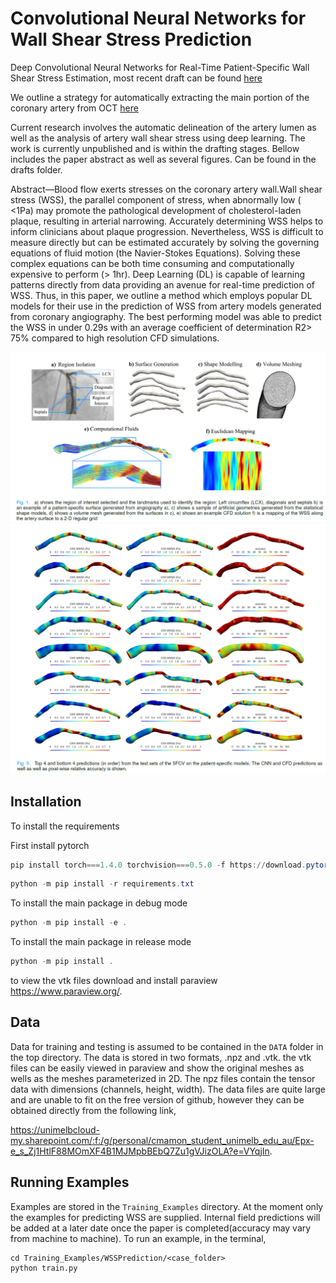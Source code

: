 # Convolutional Neural Networks for Wall Shear Stress Prediction

Deep Convolutional Neural Networks for Real-Time Patient-Specific Wall Shear Stress
Estimation, most recent draft can be found [here](https://github.com/Chr1sC0de/myTorch/tree/master/Drafts/CNN_WSS_Predictions.pdf)

We outline a strategy for automatically extracting the main portion of the coronary artery from OCT [here](https://github.com/Chr1sC0de/Deep-Learning-For-Wall-Shear-Stress-Prediction/blob/master/Drafts/Lumen%20Detection.pdf) 

Current research involves the automatic delineation of the artery lumen as well as
the analysis of artery wall shear stress using deep learning. The work is currently
unpublished and is within the drafting stages. Bellow includes the paper abstract
as well as several figures. Can be found in the drafts folder.

Abstract—Blood flow exerts stresses on the coronary artery wall.Wall shear stress
(WSS), the parallel component of stress, when abnormally low ( <1Pa) may promote the
pathological development of cholesterol-laden plaque, resulting in arterial
narrowing. Accurately determining WSS helps to inform clinicians about plaque
progression. Nevertheless, WSS is difficult to measure directly but can be estimated
accurately by solving the governing equations of fluid motion (the Navier-Stokes
Equations). Solving these complex equations can be both time consuming and
computationally expensive to perform (> 1hr). Deep Learning (DL) is capable of
learning patterns directly from data providing an avenue for real-time prediction of
WSS. Thus, in this paper, we outline a method which employs popular DL models for
their use in the prediction of WSS from artery models generated from coronary
angiography. The best performing model was able to predict the WSS in under 0.29s
with an average coefficient of determination R2> 75% compared to high resolution CFD
simulations.

![alt](./Images/pipeline.PNG)
![alt](./Images/predictions.PNG)

Installation
------------

To install the requirements

First install pytorch

````powershell
pip install torch===1.4.0 torchvision===0.5.0 -f https://download.pytorch.org/whl/torch_stable.html
````

````powershell
python -m pip install -r requirements.txt
````

To install the main package in debug mode

````powershell
python -m pip install -e .
````

To install the main package in release mode

````powershell
python -m pip install .
````

to view the vtk files download and install paraview https://www.paraview.org/.

Data
----

Data for training and testing is assumed to be contained in the `DATA` folder in the top directory. The data is stored in two formats, .npz and .vtk. the vtk files can be easily viewed in paraview and show the original meshes as wells as the meshes parameterized in 2D. The npz files contain the tensor data with dimensions (channels, height, width). The data files are quite large and are unable to fit on the free version of github, however they can be obtained directly from the following link,

https://unimelbcloud-my.sharepoint.com/:f:/g/personal/cmamon_student_unimelb_edu_au/Epx-e_s_Zj1HtlF88MOmXF4B1MJMpbBEbQ7Zu1gVJizOLA?e=VYqjIn.

Running Examples
----------------

Examples are stored in the `Training_Examples` directory. At the moment only the examples for predicting WSS are supplied. Internal field predictions will be added at a later date once the paper is completed(accuracy may vary from machine to machine). To run an example, in the terminal,

````
cd Training_Examples/WSSPrediction/<case_folder>
python train.py
````
